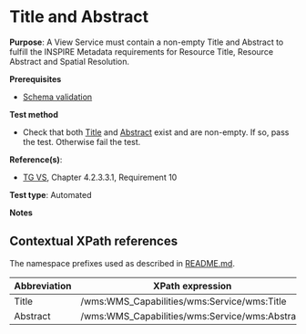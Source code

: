 # Title and Abstract

**Purpose**: A View Service must contain a non-empty Title and Abstract to fulfill the INSPIRE Metadata requirements for Resource Title, Resource Abstract and Spatial Resolution.

**Prerequisites**

* [Schema validation](http://inspire.ec.europa.eu/id/ats/view-service/3.11/iso-19128/schema-validation)

**Test method**

* Check that both [Title](#title) and [Abstract](#abstract) exist and are non-empty. If so, pass the test. Otherwise fail the test.

**Reference(s)**:
* [TG VS](http://inspire.ec.europa.eu/id/ats/view-service/3.11/iso-19128/README#ref_TG_VS), Chapter 4.2.3.3.1, Requirement 10

**Test type**: Automated

**Notes**

## Contextual XPath references

The namespace prefixes used as described in [README.md](http://inspire.ec.europa.eu/id/ats/view-service/3.11/iso-19128/README#namespaces).

Abbreviation                                               |  XPath expression
---------------------------------------------------------- | -------------------------------------------------------------------------
Title <a name="title"></a> | /wms:WMS_Capabilities/wms:Service/wms:Title
Abstract <a name="abstract"></a> | /wms:WMS_Capabilities/wms:Service/wms:Abstract
